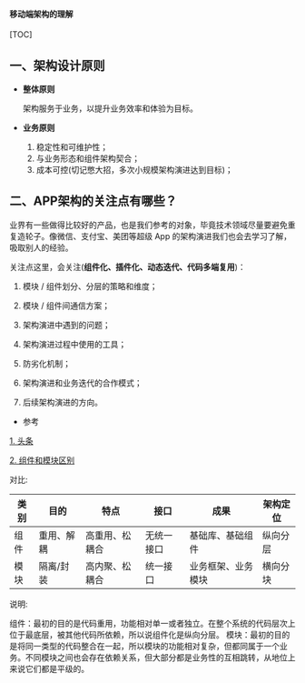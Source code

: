 

#### 移动端架构的理解

[TOC]

## 一、架构设计原则

- **整体原则**

  架构服务于业务，以提升业务效率和体验为目标。

- **业务原则**

  1. 稳定性和可维护性；
  2. 与业务形态和组件架构契合；
  3. 成本可控(切记憋大招，多次小规模架构演进达到目标)；

  

## 二、APP架构的关注点有哪些？

​	业界有一些做得比较好的产品，也是我们参考的对象，毕竟技术领域尽量要避免重复造轮子。像微信、支付宝、美团等超级 App 的架构演进我们也会去学习了解，吸取别人的经验。

关注点这里，会关注(**组件化、插件化、动态迭代、代码多端复用**)：

1. 模块 / 组件划分、分层的策略和维度；

2. 模块 / 组件间通信方案；

3. 架构演进中遇到的问题；

4. 架构演进过程中使用的工具；

5. 防劣化机制；

6. 架构演进和业务迭代的合作模式；

7. 后续架构演进的方向。







- 参考

[1. 头条](https://mp.weixin.qq.com/s/e_QmHNOOhplKzIz1MXn08g)

[2. 组件和模块区别](https://blog.csdn.net/weixin_30359021/article/details/95141665)

对比:

| 类别 | 目的       | 特点           | 接口       | 成果               | 架构定位 |
| ---- | ---------- | -------------- | ---------- | ------------------ | -------- |
| 组件 | 重用、解耦 | 高重用、松耦合 | 无统一接口 | 基础库、基础组件   | 纵向分层 |
| 模块 | 隔离/封装  | 高内聚、松耦合 | 统一接口   | 业务框架、业务模块 | 横向分块 |

说明:

组件：最初的目的是代码重用，功能相对单一或者独立。在整个系统的代码层次上位于最底层，被其他代码所依赖，所以说组件化是纵向分层。
模块：最初的目的是将同一类型的代码整合在一起，所以模块的功能相对复杂，但都同属于一个业务。不同模块之间也会存在依赖关系，但大部分都是业务性的互相跳转，从地位上来说它们都是平级的。